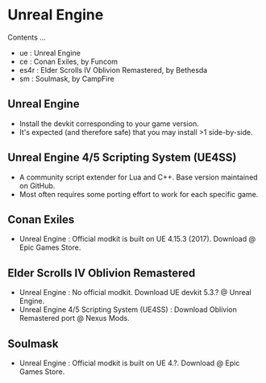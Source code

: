 # Unreal Engine

Contents ...

- ue : Unreal Engine
- ce : Conan Exiles, by Funcom
- es4r : Elder Scrolls IV Oblivion Remastered, by Bethesda
- sm : Soulmask, by CampFire

## Unreal Engine

- Install the devkit corresponding to your game version.
- It's expected (and therefore safe) that you may install >1 side-by-side.

## Unreal Engine 4/5 Scripting System (UE4SS)

- A community script extender for Lua and C++. Base version maintained on GitHub.
- Most often requires some porting effort to work for each specific game.

## Conan Exiles

- Unreal Engine : Official modkit is built on UE 4.15.3 (2017). Download @ Epic Games Store.

## Elder Scrolls IV Oblivion Remastered

- Unreal Engine : No official modkit. Download UE devkit 5.3.? @ Unreal Engine.
- Unreal Engine 4/5 Scripting System (UE4SS) : Download Oblivion Remastered port @ Nexus Mods.

## Soulmask

- Unreal Engine : Official modkit is built on UE 4.?. Download @ Epic Games Store.